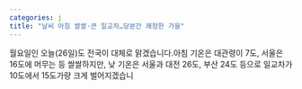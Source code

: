 ```yaml
---
categories: j
title: "날씨 아침 쌀쌀·큰 일교차…당분간 쾌청한 가을"
---
```

 월요일인 오늘(26일)도 전국이 대체로 맑겠습니다.아침 기온은 대관령이 7도, 서울은 16도에 머무는 등 쌀쌀하지만, 낮 기온은 서울과 대전 26도, 부산 24도 등으로 일교차가 10도에서 15도가량 크게 벌어지겠습니